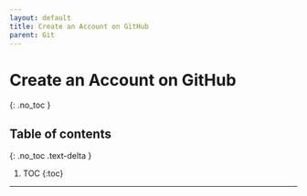 ```yaml
---
layout: default
title: Create an Account on GitHub
parent: Git
---
```


# Create an Account on GitHub
{: .no_toc }

## Table of contents
{: .no_toc .text-delta }

1. TOC
{:toc}

---

